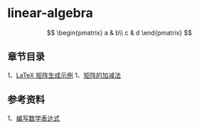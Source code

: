 # linear-algebra

$$ 
\begin{pmatrix}
a & b\\
c & d
\end{pmatrix}
$$

## 章节目录
1、[LaTeX 矩阵生成示例](./LaTeX/matrix.md)
1、[矩阵的加减法](./book/lesson1)

## 参考资料

1、[编写数学表达式](https://docs.github.com/zh/get-started/writing-on-github/working-with-advanced-formatting/writing-mathematical-expressions)